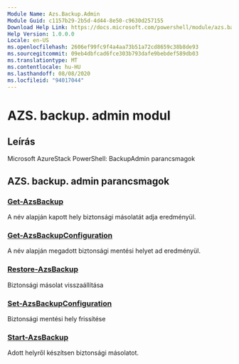 ```yaml
---
Module Name: Azs.Backup.Admin
Module Guid: c1157b29-2b5d-4d44-8e50-c9630d257155
Download Help Link: https://docs.microsoft.com/powershell/module/azs.backup.admin
Help Version: 1.0.0.0
Locale: en-US
ms.openlocfilehash: 2606ef99fc9f4a4aa73b51a72cd8659c38b8de93
ms.sourcegitcommit: 09eb4dbfcad6fce303b793dafe9bebdef589db03
ms.translationtype: MT
ms.contentlocale: hu-HU
ms.lasthandoff: 08/08/2020
ms.locfileid: "94017044"
---
```

# AZS. backup. admin modul
## Leírás
Microsoft AzureStack PowerShell: BackupAdmin parancsmagok

## AZS. backup. admin parancsmagok
### [Get-AzsBackup](Get-AzsBackup.md)
A név alapján kapott hely biztonsági másolatát adja eredményül.

### [Get-AzsBackupConfiguration](Get-AzsBackupConfiguration.md)
A név alapján megadott biztonsági mentési helyet ad eredményül.

### [Restore-AzsBackup](Restore-AzsBackup.md)
Biztonsági másolat visszaállítása

### [Set-AzsBackupConfiguration](Set-AzsBackupConfiguration.md)
Biztonsági mentési hely frissítése

### [Start-AzsBackup](Start-AzsBackup.md)
Adott helyről készítsen biztonsági másolatot.

